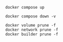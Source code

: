 
```shell
docker compose up
```

```shell
docker compose down -v
```

```shell
docker volume prune -f
docker network prune -f
docker builder prune -f
```
